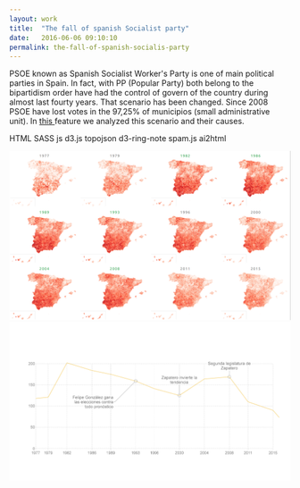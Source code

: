 ```yaml
---
layout: work
title:  "The fall of spanish Socialist party"
date:   2016-06-06 09:10:10
permalink: the-fall-of-spanish-socialis-party
---
```


<p>PSOE known as Spanish Socialist Worker's Party is one of main political parties in Spain. In fact, with PP (Popular Party) both belong to the bipartidism order have had the control of govern of the country during almost last fourty years. That scenario has been changed. Since 2008 PSOE have lost votes in the 97,25% of municipios (small administrative unit). In <a href="http://datos.elespanol.com/elecciones-generales/psoe-pierde-votos-en-97-por-ciento-municipios/">this </a> feature we analyzed this scenario and their causes.
</p>

<p class="pills">
<span class="tool pill">HTML</span>
<span class="tool pill">SASS</span>
<span class="tool pill">js</span>
<span class="tool pill">d3.js</span>
<span class="tool pill">topojson</span>
<span class="tool pill">d3-ring-note</span>
<span class="tool pill">spam.js</span>
<span class="tool pill">ai2html</span>
</p>
<div class="img-container">
<a href="http://datos.elespanol.com/elecciones-generales/psoe-pierde-votos-en-97-por-ciento-municipios/"><img src="/img/psoe.png" class="img-responsive img" alt="front-page"/></a>
<a href="http://datos.elespanol.com/elecciones-generales/psoe-pierde-votos-en-97-por-ciento-municipios/"><img src="/img/evolucion-escanos.jpg" class="img-responsive img" alt="maps"/></a>
</div>

